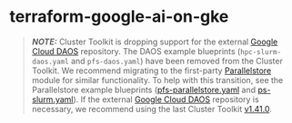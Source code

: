 # terraform-google-ai-on-gke

> **_NOTE:_** Cluster Toolkit is dropping support for the external [Google Cloud DAOS](https://github.com/daos-stack/google-cloud-daos/tree/main) repository. The DAOS example blueprints (`hpc-slurm-daos.yaml` and `pfs-daos.yaml`) have been removed from the Cluster Toolkit. We recommend migrating to the first-party [Parallelstore](../../../../modules/file-system/parallelstore/) module for similar functionality. To help with this transition, see the Parallelstore example blueprints ([pfs-parallelstore.yaml](../../../../examples/pfs-parallelstore.yaml) and [ps-slurm.yaml](../../../../examples/ps-slurm.yaml)). If the external [Google Cloud DAOS](https://github.com/daos-stack/google-cloud-daos/tree/main) repository is necessary, we recommend using the last Cluster Toolkit [v1.41.0](https://github.com/GoogleCloudPlatform/cluster-toolkit/releases/tag/v1.41.0).
